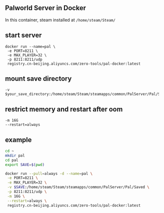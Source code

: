 Palworld Server in Docker
----
In this container, steam installed at `/home/steam/Steam/`

## start server
```
docker run --name=pal \
 -e PORT=8211 \
 -e MAX_PLAYER=32 \
 -p 8211:8211/udp
 registry.cn-beijing.aliyuncs.com/zero-tools/pal-docker:latest
```

## mount save directory
```
-v $your_save_directory:/home/steam/Steam/steamapps/common/PalServer/Pal/Saved
```

## restrict memory and restart after oom
```
-m 16G
--restart=always
```

## example
```bash
cd ~
mkdir pal
cd pal
export SAVE=$(pwd)

docker run --pull=always -d --name=pal \
 -e PORT=8211 \
 -e MAX_PLAYER=32 \
 -v $SAVE:/home/steam/Steam/steamapps/common/PalServer/Pal/Saved \
 -p 8211:8211/udp \
 -m 16G \
 --restart=always \
 registry.cn-beijing.aliyuncs.com/zero-tools/pal-docker:latest
```
